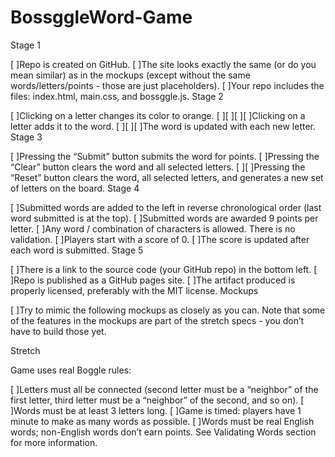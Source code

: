 # BossggleWord-Game
Stage 1

 [ ]Repo is created on GitHub.
 [ ]The site looks exactly the same (or do you mean similar) as in the mockups (except without the same words/letters/points - those are just placeholders).
 [ ]Your repo includes the files: index.html, main.css, and bossggle.js.
Stage 2

 [ ]Clicking on a letter changes its color to orange.
 [ ][ ][ ][ ]Clicking on a letter adds it to the word.
 [ ][ ][ ]The word is updated with each new letter.
Stage 3

 [ ]Pressing the “Submit” button submits the word for points.
 [ ]Pressing the “Clear” button clears the word and all selected letters.
 [ ][ ]Pressing the “Reset” button clears the word, all selected letters, and generates a new set of letters on the board.
Stage 4

 [ ]Submitted words are added to the left in reverse chronological order (last word submitted is at the top).
 [ ]Submitted words are awarded 9 points per letter.
 [ ]Any word / combination of characters is allowed. There is no validation.
 [ ]Players start with a score of 0.
 [ ]The score is updated after each word is submitted.
Stage 5

 [ ]There is a link to the source code (your GitHub repo) in the bottom left.
 [ ]Repo is published as a GitHub pages site.
 [ ]The artifact produced is properly licensed, preferably with the MIT license.
Mockups

 [ ]Try to mimic the following mockups as closely as you can. Note that some of the features in the mockups are part of the stretch specs - you don’t have to build those yet.
 
Stretch

Game uses real Boggle rules:

 [ ]Letters must all be connected (second letter must be a “neighbor” of the first letter, third letter must be a “neighbor” of the second, and so on).
 [ ]Words must be at least 3 letters long.
 [ ]Game is timed: players have 1 minute to make as many words as possible.
 [ ]Words must be real English words; non-English words don’t earn points. See Validating Words section for more information.
